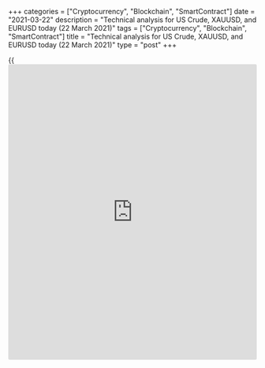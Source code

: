 +++
categories = ["Cryptocurrency", "Blockchain", "SmartContract"]
date = "2021-03-22"
description = "Technical analysis for US Crude, XAUUSD, and EURUSD today (22 March 2021)"
tags = ["Cryptocurrency", "Blockchain", "SmartContract"]
title = "Technical analysis for US Crude, XAUUSD, and EURUSD today (22 March 2021)"
type = "post"
+++

{{<iframe id="large-banner" src="https://www.bounty.group/#slide=7.0" width="100%" height="600" scrolling="no" style="border: 0px solid rgb(216, 221, 230); border-radius: 3px;">}}

2021-03-22

2021-03-22

Short-term analysis for oil, gold, and EURUSD for 22.03.2021Alex
Rodionov

I welcome my fellow traders! I have made a price forecast for US Crude,
XAUUSD, and EURUSD using a combination of margin zones methodology and
technical analysis. Based on the market analysis, I suggest entry
signals for intraday traders.

The euro is trying to break out the support level of 1.1881 and reverse
the short-term trend down.

The article covers the following subjects:

## Oil price forecast for today: USCrude analysis

Traders broke out the Intermediary Zone 60.79 - 60.57 last week.
Therefore, at the beginning of this week, expect an oil price rise to
the Target Zone 63.28 - 62.83.

Since the opening of trading on Monday, prices have dropped to ​​the
Additional Zone 60.63 - 60.52. This caused the bulls' reaction, and the
oil price rose slightly. However, to open purchases, a pattern is
needed, which is not currently available.

Today, pay close attention to the Additional Zone. When the pattern is
formed, it will be possible to consider purchases with the target at
62.83. When the zone is broken out, it will be possible to consider
sales with the target at the border of the new trend 59.50 - 59.27.

### [USCrude][1] trading ideas for today:

  1. Buy according to the pattern in Additional Zone 60.63 - 60.52. TakeProfit: 62.83. StopLoss: according to the pattern rules.

  2. Sell when the Additional Zone 60.63 - 60.52 is broken out. TakeProfit: Intermediary Zone 59.50 - 59.27. StopLoss: 61.15.

* * *

## Gold price forecast for today: XAUUSD analysis

Gold is trading in a short-term uptrend, the target of which is the
Target Zone 1786 - 1776. Now the traders are testing the support area
1730 - 1728 again. If the price didn’t break out the zone, then buy gold
with the target outlined above.

If the bears break out the level of 1722, it will be possible to sell
the precious metal in correction with the target at the trend key
support 1705 - 1700. After reaching the key support, it would be
possible to look for purchases again.

### [XAUUSD][2] trading ideas for today:

  1. Buy according to the pattern in Additional Zone 1730 - 1728. StopLoss: according to the pattern rules. TakeProfit: 1755, Target Zone 1786 - 1776.

  2. If the price breaks out the level 1722, sell. TakeProfit: Intermediary Zone 1705 - 1700. StopLoss: 1732.

* * *

## Euro/Dollar forecast for today: EURUSD analysis

The Friday US trading session closed within the short-term uptrend's
border. Formally, the euro buying priority remains. The key support for
today is level 1.1881. Holding the level will allow the price to return
to the Intermediary Zone and continue to grow with the target at the
Target Zone 1.2011 - 1.1995.

A breakout of the support at 1.1881 will lead to the short-term
uptrend's reversal and allow considering sales with the target at the
lower Target Zone 1.1830 - 1.1813.

### [EURUSD][3] trading ideas for today:

  1. If the price breaks out the resistance at 1.1910, buy. TakeProfit: Target Zone 1.2011 - 1.1995. StopLoss: 1.1881.

  2. Sell when level 1.1881 is broken out. TakeProfit: Target Zone 1.1830 - 1.1813. StopLoss: beyond the level of 1.1910.

* * *

P.S. Did you like my article? Share it in social networks: it will be
the best “thank you" :)

Ask me questions and comment below. I’ll be glad to answer your
questions and give necessary explanations.

 **Useful links:**

  * I recommend trying to trade with a reliable broker [here][4]. The system allows you to trade by yourself or copy successful traders from all across the globe.
  * Use my promo-code BLOG for getting deposit bonus 50% on LiteForex platform. Just enter this code in the appropriate field while [depositing][5] your trading account.
  * Telegram chat for traders: <t.me/liteforexengchat>. We are sharing the signals and trading experience
  * Telegram channel with high-quality analytics, Forex reviews, training articles, and other useful things for traders <t.me/liteforex>

## Price chart of EURUSD in real time mode

The content of this article reflects the author’s opinion and does not
necessarily reflect the official position of LiteForex. The material
published on this page is provided for informational purposes only and
should not be considered as the provision of investment advice for the
purposes of Directive 2004/39/EC.

Rate this article:

{{value}}

( {{count}} {{title}} )

   1. my.liteforex.com/trading?type=oil
   2. my.liteforex.com/trading/chart?symbol=XAUUSD&returnUrl=true
   3. my.liteforex.com/trading/chart?symbol=EURUSD&returnUrl=true
   4. my.liteforex.com/?category=analysts-opinions&slug=short-term-analysis-for-oil-gold-and-eurusd-for-22032021&openPopup=%2Fregistration%2Fpopup&utm_source=blog&utm_medium=article&utm_campaign=bonus
   5. my.liteforex.com/deposit/?category=analysts-opinions&slug=short-term-analysis-for-oil-gold-and-eurusd-for-22032021&promo_code=BLOG&utm_source=blog&utm_medium=article&utm_campaign=bonus